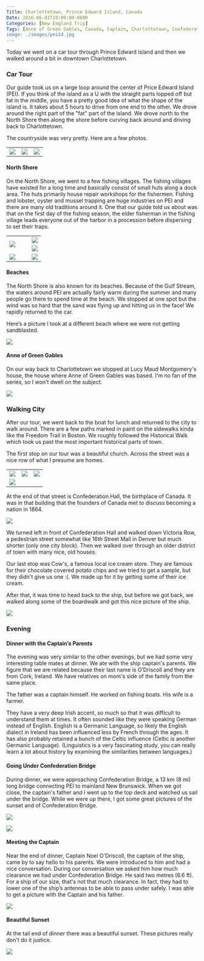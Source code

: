 ```yaml
---
Title: Charlottetown, Prince Edward Island, Canada
Date: 2016-06-01T19:00:00-0600
Categories: [New England Trip]
Tags: [Anne of Green Gables, Canada, Captain, Charlottetown, Confederation Bridge, Confederation Hall, Cow's, Fishing Village, North Shore PEI, PEI, Prince Edward Island, Travel, Victoria Row]
image: ./images/pei14.jpg
---
```


Today we went on a car tour through Prince Edward Island and then we walked
around a bit in downtown Charlottetown.

### Car Tour

Our guide took us on a large loop around the center of Price Edward Island
(PEI). If you think of the island as a U with the straight parts lopped off but
fat in the middle, you have a pretty good idea of what the shape of the island
is. It takes about 5 hours to drive from one end to the other. We drove around
the right part of the "fat" part of the island. We drove north to the North
Shore then along the shore before curving back around and driving back to
Charlottetown.

The countryside was very pretty. Here are a few photos.

<table class="gallery">
  <tr>
    <td>
      <a href="./images/pei1.jpg" target="_blank">
        <img src="./images/pei1.jpg" />
      </a>
    </td>
    <td>
      <a href="./images/pei2.jpg" target="_blank">
        <img src="./images/pei2.jpg" />
      </a>
    </td>
    <td>
      <a href="./images/pei3.jpg" target="_blank">
        <img src="./images/pei3.jpg" />
      </a>
    </td>
  </tr>
</table>

#### North Shore

On the North Shore, we went to a few fishing villages. The fishing villages have
existed for a long time and basically consist of small huts along a dock area.
The huts primarily house repair workshops for the fishermen. Fishing and
lobster, oyster and mussel trapping are huge industries on PEI and there are
many old traditions around it. One that our guide told us about was that on the
first day of the fishing season, the elder fisherman in the fishing village
leads everyone out of the harbor in a procession before dispersing to set their
traps.

<table class="gallery">
  <tr>
    <td colspan="4" rowspan="2" width="65%">
      <a href="./images/pei4.jpg" target="_blank">
        <img src="./images/pei4.jpg" />
      </a>
    </td>
    <td colspan="2">
      <a href="./images/pei5.jpg" target="_blank">
        <img src="./images/pei5.jpg" />
      </a>
    </td>
  </tr>
  <tr>
    <td colspan="2">
      <a href="./images/pei6.jpg" target="_blank">
        <img src="./images/pei6.jpg" />
      </a>
    </td>
  </tr>
  <tr>
    <td colspan="3">
      <a href="./images/pei8.jpg" target="_blank">
        <img src="./images/pei8.jpg" />
      </a>
    </td>
    <td colspan="3">
      <a href="./images/pei7.jpg" target="_blank">
        <img src="./images/pei7.jpg" />
      </a>
    </td>
  </tr>
</table>

#### Beaches

The North Shore is also known for its beaches. Because of the Gulf Stream, the
waters around PEI are actually fairly warm during the summer and many people go
there to spend time at the beach. We stopped at one spot but the wind was so
hard that the sand was flying up and hitting us in the face! We rapidly returned
to the car.

Here’s a picture I took at a different beach where we were not getting
sandblasted.

[![](./images/pei9.jpg)](./images/pei9.jpg)

#### Anne of Green Gables

On our way back to Charlottetown we stopped at Lucy Maud Montgomery's house, the
house where Anne of Green Gables was based. I'm no fan of the series, so I won't
dwell on the subject.

[![](./images/pei10.jpg)](./images/pei10.jpg)

### Walking City

After our tour, we went back to the boat for lunch and returned to the city to
walk around. There are a few paths marked in paint on the sidewalks kinda like
the Freedom Trail in Boston. We roughly followed the Historical Walk which took
us past the most important historical parts of town.

The first stop on our tour was a beautiful church. Across the street was a nice
row of what I presume are homes.

<table class="gallery">
  <tr>
    <td>
      <a href="./images/pei11.jpg" target="_blank">
        <img src="./images/pei11.jpg" />
      </a>
    </td>
    <td>
      <a href="./images/pei12.jpg" target="_blank">
        <img src="./images/pei12.jpg" />
      </a>
    </td>
    <td>
      <a href="./images/pei13.jpg" target="_blank">
        <img src="./images/pei13.jpg" />
      </a>
    </td>
  </tr>
  <tr>
    <td colspan="3">
      <a href="./images/pei14.jpg" target="_blank">
        <img src="./images/pei14.jpg" />
      </a>
    </td>
  </tr>
</table>

At the end of that street is Confederation Hall, the birthplace of Canada. It
was in that building that the founders of Canada met to discuss becoming a
nation in 1864.

[![](./images/pei15.jpg)](./images/pei15.jpg)

We turned left in front of Confederation Hall and walked down Victoria Row, a
pedestrian street somewhat like 16th Street Mall in Denver but much shorter
(only one city block). Then we walked over through an older district of town
with many nice, old houses.

Our last stop was Cow's, a famous local ice cream store. They are famous for
their chocolate covered potato chips and we tried to get a sample, but they
didn't give us one :(. We made up for it by getting some of their ice cream.

After that, it was time to head back to the ship, but before we got back, we
walked along some of the boardwalk and got this nice picture of the ship.

[![](./images/pei16.jpg)](./images/pei16.jpg)

### Evening

#### Dinner with the Captain’s Parents

The evening was very similar to the other evenings, but we had some very
interesting table mates at dinner. We ate with the ship captain's parents. We
figure that we are related because their last name is O’Driscoll and they are
from Cork, Ireland. We have relatives on mom's side of the family from the same
place.

The father was a captain himself. He worked on fishing boats. His wife is a
farmer.

They have a very deep Irish accent, so much so that it was difficult to
understand them at times. It often sounded like they were speaking German
instead of English. English is a Germanic Language, so likely the English
dialect in Ireland has been influenced less by French through the ages. It has
also probably retained a bunch of the Celtic influence (Celtic is another
Germanic Language). (Linguistics is a very fascinating study, you can really
learn a lot about history by examining the similarities between languages.)

#### Going Under Confederation Bridge

During dinner, we were approaching Confederation Bridge, a 13 km (8 mi) long
bridge connecting PEI to mainland New Brunswick. When we got close, the
captain's father and I went up to the top deck and watched us sail under the
bridge. While we were up there, I got some great pictures of the sunset and of
Confederation Bridge.

[![](./images/bridge.webp)](./images/bridge.webp)

[![](./images/pei17.jpg)](./images/pei17.jpg)

#### Meeting the Captain

Near the end of dinner, Captain Noel O'Driscoll, the captain of the ship, came
by to say hello to his parents. We were introduced to him and had a nice
conversation. During our conversation we asked him how much clearance we had
under Confederation Bridge. He said two metres (6.6 ft). For a ship of our size,
that's not that much clearance. In fact, they had to lower one of the ship’s
antennas to be able to pass under safely. I was able to get a picture with the
Captain and his father.

[![](./images/captain.jpg)](./images/captain.jpg)

#### Beautiful Sunset

At the tail end of dinner there was a beautiful sunset. These pictures really
don't do it justice.

[![](./images/sunset-boat.jpg)](./images/sunset-boat.jpg)
